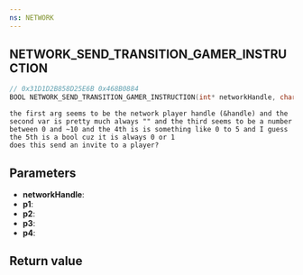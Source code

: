 ```yaml
---
ns: NETWORK
---
```

## NETWORK_SEND_TRANSITION_GAMER_INSTRUCTION

```c
// 0x31D1D2B858D25E6B 0x468B0884
BOOL NETWORK_SEND_TRANSITION_GAMER_INSTRUCTION(int* networkHandle, char* p1, int p2, int p3, BOOL p4);
```

```
the first arg seems to be the network player handle (&handle) and the second var is pretty much always "" and the third seems to be a number between 0 and ~10 and the 4th is is something like 0 to 5 and I guess the 5th is a bool cuz it is always 0 or 1  
does this send an invite to a player?  
```

## Parameters
* **networkHandle**: 
* **p1**: 
* **p2**: 
* **p3**: 
* **p4**: 

## Return value
